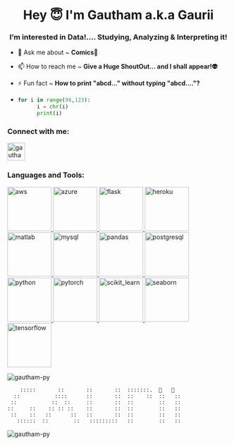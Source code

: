 <h1 align="center">Hey 😇 I'm Gautham a.k.a Gaurii</h1>
<h3 align="center">I’m interested in Data!.... Studying, Analyzing & Interpreting it!</h3>

- 💬 Ask me about ~ **Comics📗**

- 📫 How to reach me ~ **Give a Huge ShoutOut... and I shall appear!👽**

- ⚡ Fun fact ~ **How to print "abcd..." without typing "abcd...."?**
- ```python
  for i in range(96,123):
        i = chr(i)
        print(i) 
  ```  



<h3 align="left">Connect with me:</h3>
<p align="left">
<a href="https://linkedin.com/in/gauthamr-" target="blank"><img align="center" src="https://raw.githubusercontent.com/rahuldkjain/github-profile-readme-generator/master/src/images/icons/Social/linked-in-alt.svg" alt="gauthamr-" height="40" width="40" /></a>
</p>





<h3 align="left">Languages and Tools:</h3>
<p align="left"> <a href="https://aws.amazon.com" target="_blank" rel="noreferrer"> <img src="https://raw.githubusercontent.com/devicons/devicon/master/icons/amazonwebservices/amazonwebservices-original-wordmark.svg" alt="aws" width="100" height="100"/> </a> <a href="https://azure.microsoft.com/en-in/" target="_blank" rel="noreferrer"> <img src="https://www.vectorlogo.zone/logos/microsoft_azure/microsoft_azure-icon.svg" alt="azure" width="100" height="100"/> </a> <a href="https://flask.palletsprojects.com/" target="_blank" rel="noreferrer"> <img src="https://www.vectorlogo.zone/logos/pocoo_flask/pocoo_flask-icon.svg" alt="flask" width="100" height="100"/> </a> <a href="https://heroku.com" target="_blank" rel="noreferrer"> <img src="https://www.vectorlogo.zone/logos/heroku/heroku-icon.svg" alt="heroku" width="100" height="100"/> </a> <a href="https://www.mathworks.com/" target="_blank" rel="noreferrer"> <img src="https://upload.wikimedia.org/wikipedia/commons/2/21/Matlab_Logo.png" alt="matlab" width="100" height="100"/> </a> <a href="https://www.mysql.com/" target="_blank" rel="noreferrer"> <img src="https://raw.githubusercontent.com/devicons/devicon/master/icons/mysql/mysql-original-wordmark.svg" alt="mysql" width="100" height="100"/> </a> <a href="https://pandas.pydata.org/" target="_blank" rel="noreferrer"> <img src="https://raw.githubusercontent.com/devicons/devicon/2ae2a900d2f041da66e950e4d48052658d850630/icons/pandas/pandas-original.svg" alt="pandas" width="100" height="100"/> </a> <a href="https://www.postgresql.org" target="_blank" rel="noreferrer"> <img src="https://raw.githubusercontent.com/devicons/devicon/master/icons/postgresql/postgresql-original-wordmark.svg" alt="postgresql" width="100" height="100"/> </a> <a href="https://www.python.org" target="_blank" rel="noreferrer"> <img src="https://raw.githubusercontent.com/devicons/devicon/master/icons/python/python-original.svg" alt="python" width="100" height="100"/> </a> <a href="https://pytorch.org/" target="_blank" rel="noreferrer"> <img src="https://www.vectorlogo.zone/logos/pytorch/pytorch-icon.svg" alt="pytorch" width="100" height="100"/> </a> <a href="https://scikit-learn.org/" target="_blank" rel="noreferrer"> <img src="https://upload.wikimedia.org/wikipedia/commons/0/05/Scikit_learn_logo_small.svg" alt="scikit_learn" width="100" height="100"/> </a> <a href="https://seaborn.pydata.org/" target="_blank" rel="noreferrer"> <img src="https://seaborn.pydata.org/_images/logo-mark-lightbg.svg" alt="seaborn" width="100" height="100"/> </a> <a href="https://www.tensorflow.org" target="_blank" rel="noreferrer"> <img src="https://www.vectorlogo.zone/logos/tensorflow/tensorflow-icon.svg" alt="tensorflow" width="100" height="100"/> </a> </p>



<p>&nbsp;<img align="left" src="https://github-readme-stats.vercel.app/api?username=gautham-py&show_icons=true&locale=en" alt="gautham-py" /></p> 

```
    :::::       ::       ::       ::  :::::::.  🛑   🛑
  ::           ::::      ::       ::  ::    ::  ::   ::
 ::           ::  ::     ::       ::  ::        ::   ::  
::     ::    :: :: ::    ::       ::  ::        ::   ::   
 ::    ::   ::      ::   ::       ::  ::        ::   ::   
   ::::::  ::        ::   :::::::::   ::        ::   :: 
```



<p> <img align="left" src="https://github-readme-streak-stats.herokuapp.com/?user=gautham-py&" alt="gautham-py" /> </p>

<!---
/Gautham-Py is a ✨ special ✨ repository because its `README.md` (this file) appears on your GitHub profile.
You can click the Preview link to take a look at your changes.
--->

